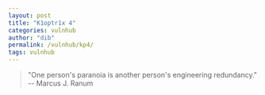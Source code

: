 ```yaml
---
layout: post
title: "K1optr1x 4"
categories: vulnhub
author: "dib"
permalink: /vulnhub/kp4/
tags: vulnhub
---
```


> "One person's paranoia is another person's engineering redundancy." -- Marcus J. Ranum

